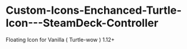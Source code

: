 # Custom-Icons-Enchanced-Turtle-Icon---SteamDeck-Controller
Floating Icon for Vanilla ( Turtle-wow ) 1.12+
